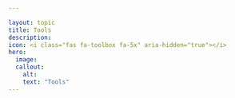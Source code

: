```yaml
---

layout: topic
title: Tools
description:
icon: <i class="fas fa-toolbox fa-5x" aria-hidden="true"></i>
hero:
  image: 
  callout:
    alt:
    text: "Tools"
---
```

